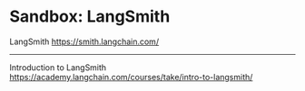 # Sandbox: LangSmith

LangSmith
https://smith.langchain.com/

---

Introduction to LangSmith
https://academy.langchain.com/courses/take/intro-to-langsmith/
